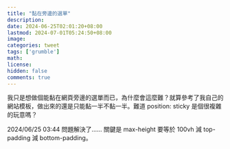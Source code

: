 ```yaml
---
title: "黏在旁邊的選單"
description: 
date: 2024-06-25T02:01:20+08:00
lastmod: 2024-07-01T05:24:50+08:00
image: 
categories: tweet
tags: ['grumble']
math: 
license: 
hidden: false
comments: true
---
```


我只是想做個能黏在網頁旁邊的選單而已，為什麼會這麼難？就算參考了我自己的網站模板，做出來的還是只能黏一半不黏一半。難道 position: sticky 是個很複雜的玩意嗎？

2024/06/25 03:44
問題解決了…… 關鍵是 max-height 要等於 100vh 減 top-padding 減 bottom-padding。


